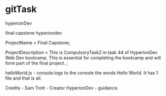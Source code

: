 # gitTask
hyperionDev

final capstone hyperiondev

ProjectName = Final Capstone;

ProjectDescription = This is CompulsoryTask2 in task 44 of HyperionDev Web Dev bootcamp. 
This is essential for completing the bootcamp and will form part of the final project. ;

helloWorld.js - console.logs to the console the words Hello World.
It has 1 file and that is all.

Credits - Sam Trott - Creator HyperionDev - guidance.
